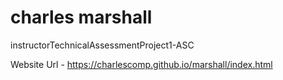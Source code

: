 # charles marshall
instructorTechnicalAssessmentProject1-ASC

Website Url - https://charlescomp.github.io/marshall/index.html
